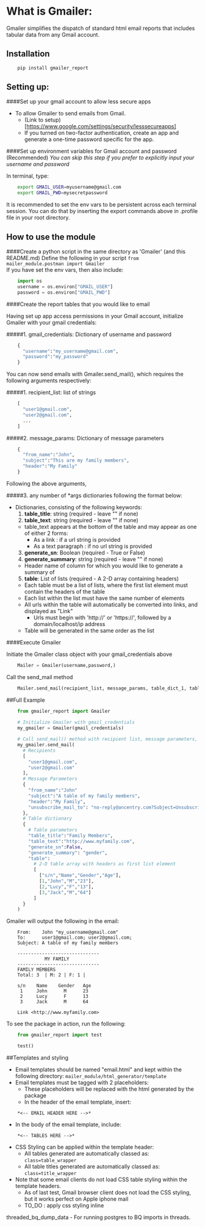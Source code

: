 # What is Gmailer:

   Gmailer simplifies the dispatch of standard html email reports that includes tabular data from any Gmail account.

## Installation
```bash
    pip install gmailer_report
```

## Setting up:

####Set up your gmail account to allow less secure apps
- To allow Gmailer to send emails from Gmail.
  - (Link to setup)[https://www.google.com/settings/security/lesssecureapps]
  - If you turned on two-factor authentication, create an app and generate a one-time password specific for the app.  

####Set up environment variables for Gmail account and password (Recommended)
   *You can skip this step if you prefer to explicitly input your username and password*
   
   In terminal, type:
```bash
    export GMAIL_USER=myusername@gmail.com
    export GMAIL_PWD=mysecretpassword
```

   It is recommended to set the env vars to be persistent across each terminal session. You can do that by inserting the export commands above in .profile file in your root directory.

## How to use the module

####Create a python script in the same directory as 'Gmailer' (and this README.md)
Define the following in your script
`from mailer_module.postman import Gmailer`  
If you have set the env vars, then also include:
```python
    import os
    username = os.environ["GMAIL_USER"]
    password = os.environ["GMAIL_PWD"]
```

####Create the report tables that you would like to email

Having set up app access permissions in your Gmail account, initialize Gmailer with your gmail credentials:

#####1. gmail_credentials: Dictionary of username and password
```python
    {
      "username":"my_username@gmail.com",
      "password":"my_password"
    }
```

You can now send emails with Gmailer.send_mail(), which requires the following arguments respectively:

#####1. recipient_list: list of strings 
```python
    [
      "user1@gmail.com",
      "user2@gmail.com", 
      ...
    ]
```

#####2. message_params: Dictionary of message parameters
```python
    {
      "from_name":"John",
      "subject":"This are my family members",
      "header":"My Family"
    }
```

Following the above arguments,

#####3. any number of *args dictionaries following the format below:
- Dictionaries, consisting of the following keywords:
  1. **table_title**: string  (required - leave "" if none)
  2. **table_text**: string  (required - leave "" if none)
    * table_text appears at the bottom of the table and may appear as one of either 2 forms:
      * As a link : if a url string is provided
      * As a text paragraph : if no url string is provided
  3. **generate_sn**: Boolean  (required - True or False)
  4. **generate_summary**: string (required - leave "" if none)
    * Header name of column for which you would like to generate a summary of
  5. **table**: List of lists (required - A 2-D array containing headers)
    * Each table must be a list of lists, where the first list element must contain the headers of the table
    * Each list within the list must have the same number of elements
    * All urls within the table will automatically be converted into links, and displayed as "Link"
      * Urls must begin with 'http://' or 'https://', followed by a domain/localhost/ip address
    * Table will be generated in the same order as the list

####Execute Gmailer

Initiate the Gmailer class object with your gmail_credentials above
```python
    Mailer = Gmailer(username,password,)
```
Call the send_mail method
```python
    Mailer.send_mail(recipient_list, message_params, table_dict_1, table_dict_2, ...)
```

##Full Example
```python
    from gmailer_report import Gmailer
    
    # Initialize Gmailer with gmail_credentials
    my_gmailer = Gmailer(gmail_credentials)

    # Call send_mail() method with recipient list, message parameters, and table dictionaries
    my_gmailer.send_mail(
      # Recipients
      [
        "user1@gmail.com",
        "user2@gmail.com"
      ],
      # Message Parameters
      {
        "from_name":"John"
        "subject":"A table of my family members",
        "header":"My Family",
        "unsubscribe_mail_to": "no-reply@ancentry.com?Subject=Unsubscribe"
      },
      # Table dictionary
      {
        # Table parameters
        "table_title":"Family Members",
        "table_text":"http://www.myfamily.com",
        "generate_sn":False,
        "generate_summary": "gender",
        "table":
          # 2-D table array with headers as first list element
          [
            ["s/n","Name","Gender","Age"],
            [1,"John","M","23"],
            [2,"Lucy","F","13"],
            [3,"Jack","M","64"]
          ]
      }
    )
```

Gmailer will output the following in the email:
```
    From:    John "my_username@gmail.com"
    To:      user1@gmail.com; user2@gmail.com;
    Subject: A table of my family members
```
```
    ------------------------------
              MY FAMILY
    ------------------------------
    FAMILY MEMBERS
    Total: 3  | M: 2 | F: 1 |

    s/n    Name    Gender   Age
     1     John      M      23
     2     Lucy      F      13
     3     Jack      M      64

    Link <http://www.myfamily.com>
```
To see the package in action, run the following:
```python
    from gmailer_report import test

    test()
```

##Templates and styling
- Email templates should be named "email.html" and kept within the following directory: `mailer_module/html_generator/template`
- Email templates must be tagged with 2 placeholders: 
  - These placeholders will be replaced with the html generated by the package
  - In the header of the email template, insert:
```
    *<-- EMAIL HEADER HERE -->*
```
  - In the body of the email template, include:
```
    *<-- TABLES HERE -->*
```
- CSS Styling can be applied within the template header:
  - All tables generated are automatically classed as: `class=table_wrapper`
  - All table titles generated are automatically classed as: `class=title_wrapper`
- Note that some email clients do not load CSS table styling within the template headers.
    - As of last test, Gmail browser client does not load the CSS styling, but it works perfect on Apple iphone mail
    - TO_DO : apply css styling inline

threaded_bq_dump_data - For running postgres to BQ imports in threads.